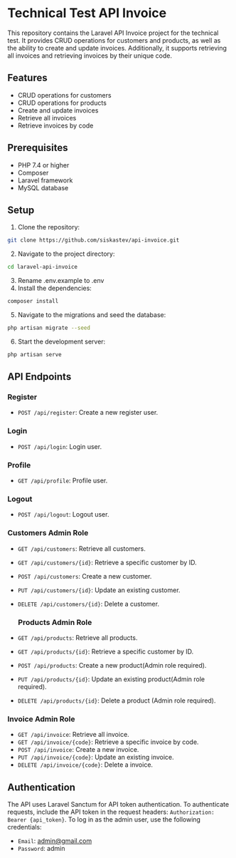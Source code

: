 # Technical Test API Invoice

This repository contains the Laravel API Invoice project for the technical test. It provides CRUD operations for customers and products, as well as the ability to create and update invoices. Additionally, it supports retrieving all invoices and retrieving invoices by their unique code.

## Features

- CRUD operations for customers
- CRUD operations for products
- Create and update invoices
- Retrieve all invoices
- Retrieve invoices by code

## Prerequisites

- PHP 7.4 or higher
- Composer
- Laravel framework
- MySQL database

## Setup

1. Clone the repository:
```bash
git clone https://github.com/siskastev/api-invoice.git
```
2. Navigate to the project directory:
```bash
cd laravel-api-invoice
```
3. Rename .env.example to .env
4. Install the dependencies:
```bash
composer install
```
5. Navigate to the migrations and seed the database:
```bash
php artisan migrate --seed
```
6. Start the development server:
```bash
php artisan serve
```

## API Endpoints
### Register
* `POST /api/register`: Create a new register user.
### Login
* `POST /api/login`: Login user.
### Profile
* `GET /api/profile`: Profile user.
### Logout
* `POST /api/logout`: Logout user.

### Customers Admin Role
* `GET /api/customers`: Retrieve all customers.
* `GET /api/customers/{id}`: Retrieve a specific customer by ID.
* `POST /api/customers`: Create a new customer.
* `PUT /api/customers/{id}`: Update an existing customer.
* `DELETE /api/customers/{id}`: Delete a customer.

  ### Products Admin Role
* `GET /api/products`: Retrieve all products.
* `GET /api/products/{id}`: Retrieve a specific customer by ID.
* `POST /api/products`: Create a new product(Admin role required).
* `PUT /api/products/{id}`: Update an existing product(Admin role required).
* `DELETE /api/products/{id}`: Delete a product (Admin role required).

### Invoice Admin Role
* `GET /api/invoice`: Retrieve all invoice.
* `GET /api/invoice/{code}`: Retrieve a specific invoice by code.
* `POST /api/invoice`: Create a new invoice.
* `PUT /api/invoice/{code}`: Update an existing invoice.
* `DELETE /api/invoice/{code}`: Delete a invoice.

## Authentication
The API uses Laravel Sanctum for API token authentication. To authenticate requests, include the API token in the request headers:
`Authorization: Bearer {api_token}`. To log in as the admin user, use the following credentials:
* `Email`: admin@gmail.com
* `Password`: admin








